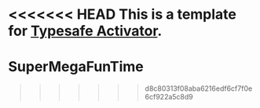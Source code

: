 <<<<<<< HEAD
This is a template for [Typesafe Activator](http://typesafe.com/platform/getstarted).
=======
SuperMegaFunTime
================
>>>>>>> d8c80313f08aba6216edf6cf7f0e6cf922a5c8d9
